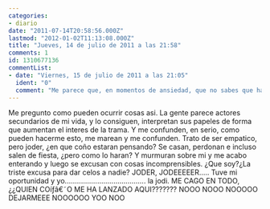 ```yaml
---
categories:
- diario
date: "2011-07-14T20:58:56.000Z"
lastmod: "2012-01-02T11:13:08.000Z"
title: "Jueves, 14 de julio de 2011 a las 21:58"
comments: 1
id: 1310677136
commentList:
- date: "Viernes, 15 de julio de 2011 a las 21:05"
  ident: "0"
  comment: "Me parece que, en momentos de ansiedad, que no sabes que hacer, todos nos sentimos así... en todos nosotros influye la opinión y las palabras de los demás, aunque muchos digan \"no me importa lo que piensen de mi\", la mayoria de las veces no es verdad, lo sé porque soy una de las personas que lo dice. Lo que pasa es que la gente no lo admite porque todos, todos, queremos parecer fuertes, esconder nuestras debilidades ante lo desconocido. Y te confunden y te marean, como tú dices, pero poco a poco te va importando menos y vas pasando mas de la gente, la gente lo va notando, tu pasotismo, y se siente mas comoda contigo, y ya no te mareas tan facilmente... así va la cosa ^^   \nespero haber ayudado, y tranquilízate O_O que todos somos humanos"
---
```


Me pregunto como pueden ocurrir cosas asi. La gente parece actores secundarios de mi vida, y lo consiguen, interpretan sus papeles de forma que aumentan el interes de la trama. Y me confunden, en serio, como pueden hacerme esto, me marean y me confunden. Trato de ser empatico, pero joder, ¿en que coño estaran pensando? Se casan, perdonan e incluso salen de fiesta, ¿pero como lo haran? Y murmuran sobre mi y me acabo enterando y luego se excusan con cosas incomprensibles. ¿Que soy?¿La triste excusa para dar celos a nadie? JODER, JODEEEEER.....    Tuve mi oportunidad y yo........................................ la jodi.                 ME CAGO EN TODO, ¿¿QUIEN COíƒâ€˜O ME HA LANZADO AQUI???????  NOOO NOOO NOOOOO DEJARMEEE NOOOOOO YOO NOO